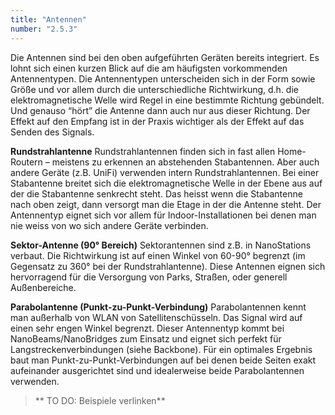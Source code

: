 ```yaml
---
title: "Antennen"
number: "2.5.3"
---
```


Die Antennen sind bei den oben aufgeführten Geräten bereits integriert. Es lohnt sich einen kurzen Blick auf die am häufigsten vorkommenden Antennentypen. Die Antennentypen unterscheiden sich in der Form sowie Größe und vor allem durch die unterschiedliche Richtwirkung, d.h. die elektromagnetische Welle wird Regel in eine bestimmte Richtung gebündelt. Und genauso “hört” die Antenne dann auch nur aus dieser Richtung. Der Effekt auf den Empfang ist in der Praxis wichtiger als der Effekt auf das Senden des Signals.

**Rundstrahlantenne**
Rundstrahlantennen finden sich in fast allen Home-Routern – meistens zu erkennen an abstehenden Stabantennen. Aber auch andere Geräte (z.B. UniFi) verwenden intern Rundstrahlantennen. Bei einer Stabantenne breitet sich die elektromagnetische Welle in der Ebene aus auf der die Stabantenne senkrecht steht. Das heisst wenn die Stabantenne nach oben zeigt, dann versorgt man die Etage in der die Antenne steht. Der Antennentyp eignet sich vor allem für Indoor-Installationen bei denen man nie weiss von wo sich andere Geräte verbinden.

**Sektor-Antenne (90° Bereich)**
Sektorantennen sind z.B. in NanoStations verbaut. Die Richtwirkung ist auf einen Winkel von 60-90° begrenzt (im Gegensatz zu 360° bei der Rundstrahlantenne). Diese Antennen eignen sich hervorragend für die Versorgung von Parks, Straßen, oder generell Außenbereiche.

**Parabolantenne (Punkt-zu-Punkt-Verbindung)**
Parabolantennen kennt man außerhalb von WLAN von Satellitenschüsseln. Das Signal wird auf einen sehr engen Winkel begrenzt. Dieser Antennentyp kommt bei NanoBeams/NanoBridges zum Einsatz und eignet sich perfekt für Langstreckenverbindungen (siehe Backbone). Für ein optimales Ergebnis baut man Punkt-zu-Punkt-Verbindungen auf bei denen beide Seiten exakt aufeinander ausgerichtet sind und idealerweise beide Parabolantennen verwenden.

> ** TO DO:  Beispiele verlinken**
